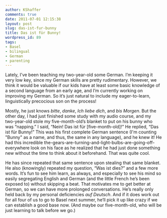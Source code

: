 ```yaml
---
author: KShaffer
comments: true
date: 2011-07-01 12:15:38
layout: post
slug: das-ist-fur-bunny
title: Das ist für Bunny!
wordpress_id: 89
tags:
- Basel
- bilingual
- German
- parenting
---
```


Lately, I’ve been teaching my two-year-old some German. I’m keeping it very low key, since my German skills are pretty rudimentary. However, we think it would be valuable if our kids have at least some basic knowledge of a second language from an early age, and I’m currently working on improving my German. So it’s just natural to include my eager-to-learn, linguistically precocious son on the process!

Mostly, he just knows _bitte_, _danke_, _Ich liebe dich_, and _bis Morgen_. But the other day, I had just finished some study with my audio course, and my two-year-old stole my five-month-old’s blanket to put on his bunny who was “napping.” I said, “Nein! Das ist für [five-month-old]!” He replied, “Das ist für Bunny!” This was his first complete German sentence (I'm counting "Bunny" as a name, and thus, the same in any language), and he knew it! He had this incredible the-gears-are-turning-and-light-bulbs-are-going-off-everywhere look on his face as he realized that he had just done something new without the time to think about it beforehand. That was quite cool. 

He has since repeated that same sentence upon stealing that same blanket. He also (knowingly) repeated my question, “Was ist dies?” and a few more words. It’s fun to see him learn, as always, and especially to see his mind so easily segregating English and German (and the little French he’s been exposed to) without skipping a beat. That motivates me to get better at German, so we can have more prolonged conversations. He’s really only held back by my personal deficiencies _auf Deutsch_. And if it does work out for all four of us to go to Basel next summer, he’ll pick it up like crazy if we can establish a good base now. (And maybe our five-month-old, who will be just learning to talk before we go.)

